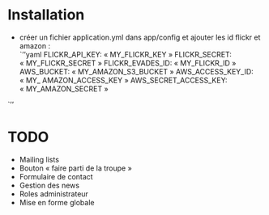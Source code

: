 # Installation
* créer un fichier application.yml dans app/config et ajouter les id flickr et amazon :   
`’’yaml
FLICKR_API_KEY: « MY_FLICKR_KEY »
FLICKR_SECRET: « MY_FLICKR_SECRET »
FLICKR_EVADES_ID: « MY_FLICKR_ID »
AWS_BUCKET:	« MY_AMAZON_S3_BUCKET »
AWS_ACCESS_KEY_ID: « MY_ AMAZON_ACCESS_KEY »
AWS_SECRET_ACCESS_KEY: « MY_AMAZON_SECRET »

`’’

# TODO
* Mailing lists
* Bouton « faire parti de la troupe »
* Formulaire de contact
* Gestion des news
* Roles administrateur
* Mise en forme globale